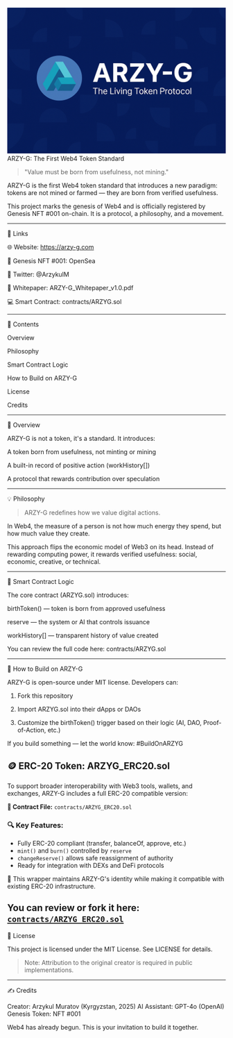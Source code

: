 ![ARZY-G Banner](./file_00000000c9f462468079676d7ac459ca.png) ARZY-G: The First Web4 Token Standard

  

> "Value must be born from usefulness, not mining."



ARZY-G is the first Web4 token standard that introduces a new paradigm: tokens are not mined or farmed — they are born from verified usefulness.

This project marks the genesis of Web4 and is officially registered by Genesis NFT #001 on-chain. It is a protocol, a philosophy, and a movement.


---

🔗 Links

🌐 Website: https://arzy-g.com

💎 Genesis NFT #001: OpenSea

🧠 Twitter: @ArzykulM

📜 Whitepaper: ARZY-G_Whitepaper_v1.0.pdf

💻 Smart Contract: contracts/ARZYG.sol



---

📘 Contents

Overview

Philosophy

Smart Contract Logic

How to Build on ARZY-G

License

Credits



---

🧭 Overview

ARZY-G is not a token, it's a standard. It introduces:

A token born from usefulness, not minting or mining

A built-in record of positive action (workHistory[])

A protocol that rewards contribution over speculation



---

💡 Philosophy

> ARZY-G redefines how we value digital actions.

In Web4, the measure of a person is not how much energy they spend, but how much value they create.



This approach flips the economic model of Web3 on its head. Instead of rewarding computing power, it rewards verified usefulness: social, economic, creative, or technical.


---

🔐 Smart Contract Logic

The core contract (ARZYG.sol) introduces:

birthToken() — token is born from approved usefulness

reserve — the system or AI that controls issuance

workHistory[] — transparent history of value created


You can review the full code here: contracts/ARZYG.sol


---

🚀 How to Build on ARZY-G

ARZY-G is open-source under MIT license. Developers can:

1. Fork this repository


2. Import ARZYG.sol into their dApps or DAOs


3. Customize the birthToken() trigger based on their logic (AI, DAO, Proof-of-Action, etc.)



If you build something — let the world know: #BuildOnARZYG

## 🪙 ERC-20 Token: ARZYG_ERC20.sol

To support broader interoperability with Web3 tools, wallets, and exchanges, ARZY-G includes a full ERC-20 compatible version:

**🔧 Contract File:** `contracts/ARZYG_ERC20.sol`

### 🔍 Key Features:
- Fully ERC-20 compliant (transfer, balanceOf, approve, etc.)
- `mint()` and `burn()` controlled by `reserve`
- `changeReserve()` allows safe reassignment of authority
- Ready for integration with DEXs and DeFi protocols

📌 This wrapper maintains ARZY-G's identity while making it compatible with existing ERC-20 infrastructure.

You can review or fork it here: [`contracts/ARZYG_ERC20.sol`](contracts/ARZYG_ERC20.sol)
---

📜 License

This project is licensed under the MIT License. See LICENSE for details.

> Note: Attribution to the original creator is required in public implementations.




---

✍️ Credits

Creator: Arzykul Muratov (Kyrgyzstan, 2025)
AI Assistant: GPT-4o (OpenAI)
Genesis Token: NFT #001

Web4 has already begun. This is your invitation to build it together.

